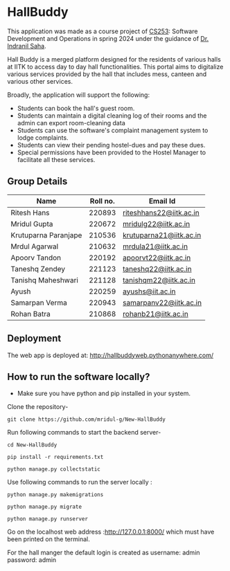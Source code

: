 HallBuddy
==================================

This application was made as a course project of [CS253](https://www.cse.iitk.ac.in/users/isaha/Courses/sdo22.shtml/): Software Development and Operations in spring 2024 under 
the guidance of [Dr. Indranil Saha](https://www.cse.iitk.ac.in/users/isaha/).

Hall Buddy is a merged platform designed for the residents of various halls at IITK to access day to day hall functionalities. This portal aims to 
digitalize various services provided by the hall that includes mess, canteen and various other services. 

Broadly, the application will support the following:

* Students can book the hall's guest room.
* Students can maintain a digital cleaning log of their rooms and the admin can export room-cleaning data
* Students can use the software's complaint management system to lodge complaints.
* Students can view their pending hostel-dues and pay these dues.
* Special permissions have been provided to the Hostel Manager to facilitate all these services.

## Group Details

| Name                   | Roll no. | Email Id                |
| ---------------------- | -------- | ----------------------- |
| Ritesh Hans            | 220893   | riteshhans22@iitk.ac.in |
| Mridul Gupta           | 220672   | mridulg22@iitk.ac.in    |
| Krutuparna Paranjape   | 210536   | krutuparna21@iitk.ac.in |
| Mrdul Agarwal          | 210632   | mrdula21@iitk.ac.in     |
| Apoorv Tandon          | 220192   | apoorvt22@iitk.ac.in    |
| Taneshq Zendey         | 221123   | taneshq22@iitk.ac.in    |
| Tanishq Maheshwari     | 221128   | tanishqm22@iitk.ac.in   |
| Ayush                  | 220259   | ayushs@iit.ac.in        |
| Samarpan Verma         | 220943   | samarpanv22@iitk.ac.in  |
| Rohan Batra            | 210868   | rohanb21@iitk.ac.in     |

## Deployment

The web app is deployed at: http://hallbuddyweb.pythonanywhere.com/

## How to run the software locally?

* Make sure you have python and pip installed in your system.

Clone the repository-

```
git clone https://github.com/mridul-g/New-HallBuddy
```

Run following commands to start the backend server-

```
cd New-HallBuddy
```

```
pip install -r requirements.txt
```

```
python manage.py collectstatic
```
Use following commands to run the server locally : 
```
python manage.py makemigrations
```
```
python manage.py migrate
```

```
python manage.py runserver
```

Go on the localhost web address :http://127.0.0.1:8000/ which must have been printed on the terminal.

For the hall manger the default login is created as username: admin  password: admin